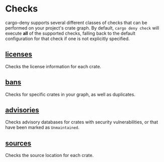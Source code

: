 # Checks

cargo-deny supports several different classes of checks that can be performed
on your project's crate graph. By default, `cargo deny check` will execute
**all** of the supported checks, falling back to the default configuration for
that check if one is not explicitly specified.

## [licenses](licenses/index.html)

Checks the license information for each crate.

## [bans](bans/index.html)

Checks for specific crates in your graph, as well as duplicates.

## [advisories](advisories/index.html)

Checks advisory databases for crates with security vulnerabilities, or that
have been marked as `Unmaintained`.

## [sources](sources/index.html)

Checks the source location for each crate.
